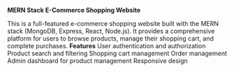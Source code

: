 **MERN Stack E-Commerce Shopping Website**

This is a full-featured e-commerce shopping website built with the MERN stack (MongoDB, Express, React, Node.js). It provides a comprehensive platform for users to browse products, manage their shopping cart, and complete purchases.
**Features**
User authentication and authorization
Product search and filtering
Shopping cart management
Order management
Admin dashboard for product management
Responsive design

